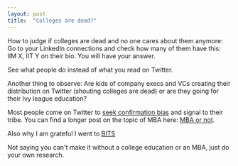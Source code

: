 ```yaml
---
layout: post
title:  "Colleges are dead?"
---
```


How to judge if colleges are dead and no one cares about them anymore: Go to your LinkedIn connections and check how many of them have this: IIM X, IIT Y on their bio. You will have your answer.

See what people do instead of what you read on Twitter.

Another thing to observe: Are kids of company execs and VCs creating their distribution on Twitter (shouting colleges are dead) or are they going for their Ivy league education?

Most people come on Twitter to [seek confirmation bias](https://manassaloi.com/2021/09/20/confirmation-bias.html) and signal to their tribe. You can find a longer post on the topic of MBA here: [MBA or not](https://manassaloi.com/2021/01/09/MBA-not.html).

Also why I am grateful I went to [BITS](https://linkedin.com/pulse/should-you-go-college-manas-j-saloi/)

Not saying you can't make it without a college education or an MBA, just do your own research.
